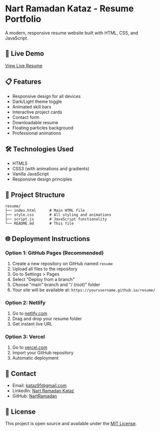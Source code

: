 # Nart Ramadan Kataz - Resume Portfolio

A modern, responsive resume website built with HTML, CSS, and JavaScript.

## 🚀 Live Demo
[View Live Resume](https://nartramadan.github.io/resume/)

## 📋 Features
- Responsive design for all devices
- Dark/Light theme toggle
- Animated skill bars
- Interactive project cards
- Contact form
- Downloadable resume
- Floating particles background
- Professional animations

## 🛠️ Technologies Used
- HTML5
- CSS3 (with animations and gradients)
- Vanilla JavaScript
- Responsive design principles

## 📁 Project Structure
```
resume/
├── index.html      # Main HTML file
├── style.css       # All styling and animations
├── script.js       # JavaScript functionality
└── README.md       # This file
```

## 🌐 Deployment Instructions

### Option 1: GitHub Pages (Recommended)
1. Create a new repository on GitHub named `resume`
2. Upload all files to the repository
3. Go to Settings > Pages
4. Select "Deploy from a branch"
5. Choose "main" branch and "/ (root)" folder
6. Your site will be available at: `https://yourusername.github.io/resume/`

### Option 2: Netlify
1. Go to [netlify.com](https://netlify.com)
2. Drag and drop your resume folder
3. Get instant live URL

### Option 3: Vercel
1. Go to [vercel.com](https://vercel.com)
2. Import your GitHub repository
3. Automatic deployment

## 📧 Contact
- Email: kataz91@gmail.com
- LinkedIn: [Nart Ramadan Kataz](https://www.linkedin.com/in/nart-ramadan-kataz/)
- GitHub: [NartRamadan](https://github.com/NartRamadan)

## 📄 License
This project is open source and available under the [MIT License](LICENSE). 